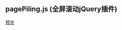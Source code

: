 ## pagePiling.js (全屏滚动jQuery插件)

[预览](https://nooodev.github.io/Frontend-Library/packages/pagePiling.js/)
